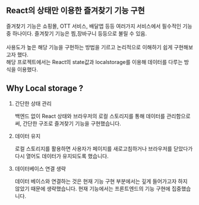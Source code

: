 <h2>React의 상태만 이용한 즐겨찾기 기능 구현</h2>

<div>
    즐겨찾기 기능은 쇼핑몰, OTT 서비스, 배달앱 등등 여러가지 서비스에서 필수적인 기능 중 하나이다.
    즐겨찾기 기능은 찜,장바구니 등등으로 불릴 수 있음.
    <br><br>
    사용도가 높은 해당 기능을 구현하는 방법을 기르고 논리적으로 이해하기 쉽게 구현해보고자 했다.

</div>

<div>
    해당 프로젝트에서는 React의 state값과 localstorage를 이용해 데이터를 다루는 방식을 이용했다.
</div>

<h2>Why Local storage ?</h2>

<ol>
    <li>간단한 상태 관리</li>
        <p>백엔드 없이 React 상태와 브라우저의 로컬 스토리지를 통해 데이터를 관리함으로써, 간단한 구조로 즐겨찾기 기능을 구현했습니다.
        </p>
    <li>데이터 유지</li>
    <p>로컬 스토리지를 활용하면 사용자가 페이지를 새로고침하거나 브라우저를 닫았다가 다시 열어도 데이터가 유지되도록 했습니다.</p>
    <li>데이터베이스 연결 생략</li>
    <p>데이터 베이스와 연결하는 것은 현재 기능 구현 부분에서는 깊게 들어가고자 하지 않았기 때문에 생략했습니다. 현재 기능에서는 프론트엔드의 기능 구현에 집중했습니다.</p>
</ol>
